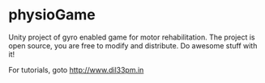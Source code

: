 # physioGame
Unity project of gyro enabled game for motor rehabilitation. The project is open source, you are free to modify and distribute. 
Do awesome stuff with it!

For tutorials, goto http://www.dil33pm.in
